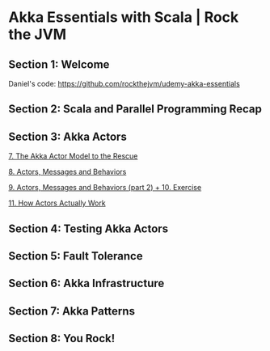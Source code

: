 # Akka Essentials with Scala | Rock the JVM

## Section 1: Welcome

Daniel's code: https://github.com/rockthejvm/udemy-akka-essentials

## Section 2: Scala and Parallel Programming Recap

## Section 3: Akka Actors

[7. The Akka Actor Model to the Rescue](src/main/scala/part2actors/L7Akka.md)

[8. Actors, Messages and Behaviors](src/main/scala/part2actors/L8ActorsIntro.scala)

[9. Actors, Messages and Behaviors (part 2) + 10. Exercise](src/main/scala/part2actors/L9ActorCapabilities.scala)

[11. How Actors Actually Work](src/main/scala/part2actors/L11HowActorsWork.md)

## Section 4: Testing Akka Actors

## Section 5: Fault Tolerance

## Section 6: Akka Infrastructure

## Section 7: Akka Patterns

## Section 8: You Rock!
